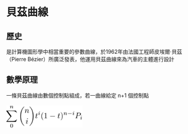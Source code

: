 # 貝茲曲線
## 歷史
是計算機圖形學中相當重要的參數曲線，於1962年由法國工程師皮埃爾·貝茲（Pierre Bézier）所廣泛發表，他運用貝茲曲線來為汽車的主體進行設計
## 數學原理
一條貝茲曲線由數個控制點組成，若一曲線給定 n+1 個控制點
<br><br><img src="./img/equation1.svg" height="60"/><br><br>


